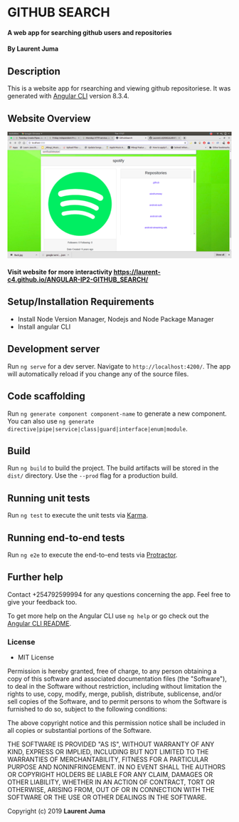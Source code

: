 # GITHUB SEARCH
#### A web app for searching github users and repositories
#### By **Laurent Juma**

## Description
This is a website app for rsearching and viewing github repositoriese. It was generated with [Angular CLI](https://github.com/angular/angular-cli) version 8.3.4.

## Website Overview
![Image description](src/assets/screenshot.png)

#### Visit website for more interactivity https://laurent-c4.github.io/ANGULAR-IP2-GITHUB_SEARCH/

## Setup/Installation Requirements
* Install Node Version Manager, Nodejs and Node Package Manager
* Install angular CLI

## Development server

Run `ng serve` for a dev server. Navigate to `http://localhost:4200/`. The app will automatically reload if you change any of the source files.

## Code scaffolding

Run `ng generate component component-name` to generate a new component. You can also use `ng generate directive|pipe|service|class|guard|interface|enum|module`.

## Build

Run `ng build` to build the project. The build artifacts will be stored in the `dist/` directory. Use the `--prod` flag for a production build.

## Running unit tests

Run `ng test` to execute the unit tests via [Karma](https://karma-runner.github.io).

## Running end-to-end tests

Run `ng e2e` to execute the end-to-end tests via [Protractor](http://www.protractortest.org/).

## Further help
Contact +254792599994 for any questions concerning the app. Feel free to give your feedback too.

To get more help on the Angular CLI use `ng help` or go check out the [Angular CLI README](https://github.com/angular/angular-cli/blob/master/README.md).

### License
* MIT License

Permission is hereby granted, free of charge, to any person obtaining a copy
of this software and associated documentation files (the "Software"), to deal
in the Software without restriction, including without limitation the rights
to use, copy, modify, merge, publish, distribute, sublicense, and/or sell
copies of the Software, and to permit persons to whom the Software is
furnished to do so, subject to the following conditions:

The above copyright notice and this permission notice shall be included in all
copies or substantial portions of the Software.

THE SOFTWARE IS PROVIDED "AS IS", WITHOUT WARRANTY OF ANY KIND, EXPRESS OR
IMPLIED, INCLUDING BUT NOT LIMITED TO THE WARRANTIES OF MERCHANTABILITY,
FITNESS FOR A PARTICULAR PURPOSE AND NONINFRINGEMENT. IN NO EVENT SHALL THE
AUTHORS OR COPYRIGHT HOLDERS BE LIABLE FOR ANY CLAIM, DAMAGES OR OTHER
LIABILITY, WHETHER IN AN ACTION OF CONTRACT, TORT OR OTHERWISE, ARISING FROM,
OUT OF OR IN CONNECTION WITH THE SOFTWARE OR THE USE OR OTHER DEALINGS IN THE
SOFTWARE.

Copyright (c) 2019 **Laurent Juma**

